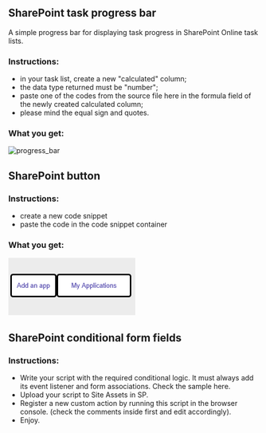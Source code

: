 ## SharePoint task progress bar

A simple progress bar for displaying task progress in SharePoint Online task lists.

### Instructions:
+ in your task list, create a new "calculated" column;
+ the data type returned must be "number";
+ paste one of the codes from the source file here in the formula field of the newly created calculated column;
+ please mind the equal sign and quotes.

### What you get:

![progress_bar](https://github.com/hristochr/SharePoint-progress-bar/blob/master/progress_bar.PNG "SP Progress Bar")

## SharePoint button

### Instructions:
- create a new code snippet
- paste the code in the code snippet container

### What you get:

![html_button](https://github.com/hristochr/SharePoint-code-snippets/blob/master/html%20button.PNG "SP button")

## SharePoint conditional form fields

### Instructions:
+ Write your script with the required conditional logic. It must always add its event listener and form associations. Check the sample here.
+ Upload your script to Site Assets in SP.
+ Register a new custom action by running this script in the browser console. (check the comments inside first and edit accordingly).  
+ Enjoy.
